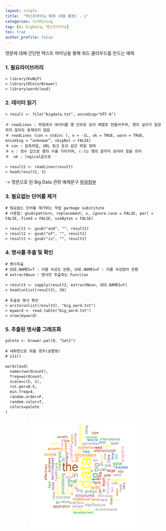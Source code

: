 ```yaml
---
layout: single
title:  "텍스트마이닝 예제 (R을 활용) - 1"
categories: txtMining
tag: [Ai bigData, 텍스트마이닝]
toc: true
author_profile: false
---
```


영문에 대해 간단한 텍스트 마이닝을 통해 워드 클라우드를 만드는 예제

### 1. 필요라이브러리

```{r}
> library(KoNLP)
> library(RColorBrewer)
> library(wordcloud)
```


### 2. 데이터 읽기
```{r}
> result <- file("bigdata.txt", encoding="UTF-8")

＃ readLines : 파일에서 데이터를 행 단위로 읽어 배열로 만들어주며, 행의 길이가 일정하지 않아도 문제되지 않음
＃ readLines (con = stdin( ), n = -1L, ok = TRUE, warn = TRUE, encoding = “unknown”, skipNul = FALSE)
＃ con : 압축파일, URL 링크 등과 같은 파일 형태
＃ n : 정수 값으로 행의 수를 가리키며, (-)는 행의 끝까지 읽어야 함을 의미
＃  ok : logical값으로

> result2 <- readLines(result)
> head(result2, 3)
```


-> 영문으로 된 Big Data 관련 예제문구 [파일첨부](../../images/2022-03-25-txtMining-ex1/bigdata.txt)


### 3. 필요없는 단어를 제거
```{r}
# 필요없는 단어를 제거하는 작업 garbage substitute
# 사용법: gsub(pattern, replacement, x, ignore.case = FALSE, perl = FALSE, fixed = FALSE, useBytes = FALSE)

> result2 <- gsub("and", "", result2)
> result2 <- gsub("of", "", result2)
> result2 <- gsub("is", "", result2)
```


### 4. 명사를 추출 및 확인

```{r}
# 명사추출
# USE.NAMES=T : 이름 속성도 반환, USE.NAMES=F : 이름 속성없이 반환
# extractNoun : 명사만 추출하는 Function

> result3 <- sapply(result2, extractNoun, USE.NAMES=F)
> head(unlist(result3), 20)

# 추출된 명사 확인
> write(unlist(result3), "big_word.txt")
> myword <- read.table("big_word.txt")
> nrow(myword)

```

### 5. 추출된 명사를 그래프화
```{r}
palete <- brewer.pal(9, "Set1")

# 새화면으로 뛰울 경우(공팔렛)
# x11()

wordcloud(
  names(wordcount),
  freq=wordcount,
  scale=c(5, 1),
  rot.per=0.5,
  min.freq=4,
  random.order=F,
  random.color=T,
  colors=palete
)

```

<center><img src="../../images/2022-03-25-txtMining-ex1/txtmin-1.png" width="70%" height="70%"></center>